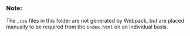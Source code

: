 
### Note:

The `.css` files in this folder are not generated by Webpack, but are placed manually to be required from the `index.html` on an individual basis.
